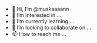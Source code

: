 - 👋 Hi, I’m @muskaaaann
- 👀 I’m interested in ...
- 🌱 I’m currently learning ...
- 💞️ I’m looking to collaborate on ...
- 📫 How to reach me ...

<!---
muskaaaann/muskaaaann is a ✨ special ✨ repository because its `README.md` (this file) appears on your GitHub profile.
You can click the Preview link to take a look at your changes.
--->
